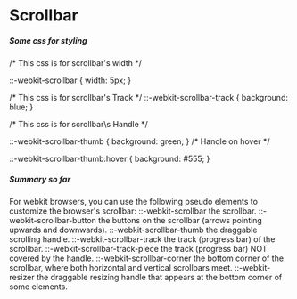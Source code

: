 <h1> Scrollbar </h1>

<h5> Some css for styling </h5>

/* This css is for scrollbar's width */

::-webkit-scrollbar {
  width: 5px;
}


/* This css is for scrollbar's Track */
::-webkit-scrollbar-track {
  background: blue; 
}

/* This css is for scrollbar\s Handle */

::-webkit-scrollbar-thumb {
  background: green; 
}
/* Handle on hover */

::-webkit-scrollbar-thumb:hover {
  background: #555; 
}

<h5> Summary so far </h5>

For webkit browsers, you can use the following pseudo elements to customize the browser's scrollbar:
::-webkit-scrollbar the scrollbar.
::-webkit-scrollbar-button the buttons on the scrollbar (arrows pointing upwards and downwards).
::-webkit-scrollbar-thumb the draggable scrolling handle.
::-webkit-scrollbar-track the track (progress bar) of the scrollbar.
::-webkit-scrollbar-track-piece the track (progress bar) NOT covered by the handle.
::-webkit-scrollbar-corner the bottom corner of the scrollbar, where both horizontal and vertical scrollbars meet.
::-webkit-resizer the draggable resizing handle that appears at the bottom corner of some elements.


